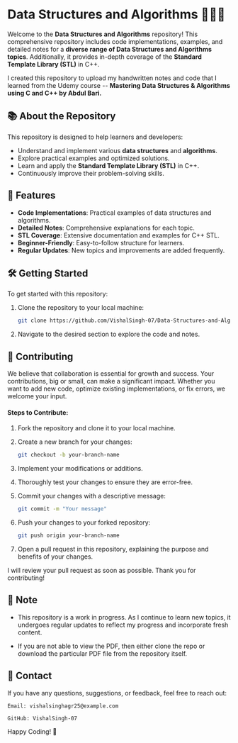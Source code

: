 # Data Structures and Algorithms 🧑🏻‍💻

Welcome to the **Data Structures and Algorithms** repository! This comprehensive repository includes code implementations, examples, and detailed notes for a **diverse range of Data Structures and Algorithms topics**. Additionally, it provides in-depth coverage of the **Standard Template Library (STL)** in C++.


I created this repository to upload my handwritten notes and code that I learned from the Udemy course -- **Mastering Data Structures & Algorithms using C and C++ by Abdul Bari.**


## 📚 About the Repository

This repository is designed to help learners and developers:

- Understand and implement various **data structures** and **algorithms**.
- Explore practical examples and optimized solutions.
- Learn and apply the **Standard Template Library (STL)** in C++.
- Continuously improve their problem-solving skills.


## 🚀 Features

- **Code Implementations**: Practical examples of data structures and algorithms.
- **Detailed Notes**: Comprehensive explanations for each topic.
- **STL Coverage**: Extensive documentation and examples for C++ STL.
- **Beginner-Friendly**: Easy-to-follow structure for learners.
- **Regular Updates**: New topics and improvements are added frequently.


## 🛠️ Getting Started

To get started with this repository:

1. Clone the repository to your local machine:
   
   ```sh
   git clone https://github.com/VishalSingh-07/Data-Structures-and-Algorithms.git
   ```
2. Navigate to the desired section to explore the code and notes.


## 🤝 Contributing
We believe that collaboration is essential for growth and success. Your contributions, big or small, can make a significant impact. Whether you want to add new code, optimize existing implementations, or fix errors, we welcome your input.

#### Steps to Contribute:
1. Fork the repository and clone it to your local machine.
2. Create a new branch for your changes:
   
   ```sh
   git checkout -b your-branch-name
   ```

3. Implement your modifications or additions.
4. Thoroughly test your changes to ensure they are error-free.
5. Commit your changes with a descriptive message:

   ```sh
   git commit -m "Your message"
   ```

6. Push your changes to your forked repository:

   ```sh
   git push origin your-branch-name
   ```

7. Open a pull request in this repository, explaining the purpose and benefits of your changes.


I will review your pull request as soon as possible. Thank you for contributing!


## 📜 Note
* This repository is a work in progress. As I continue to learn new topics, it undergoes regular updates to reflect my progress and incorporate fresh content.

* If you are not able to view the PDF, then either clone the repo or download the particular PDF file from the repository itself.

## 📧 Contact

If you have any questions, suggestions, or feedback, feel free to reach out:

```
Email: vishalsinghagr25@example.com

GitHub: VishalSingh-07
```


Happy Coding! 🚀 